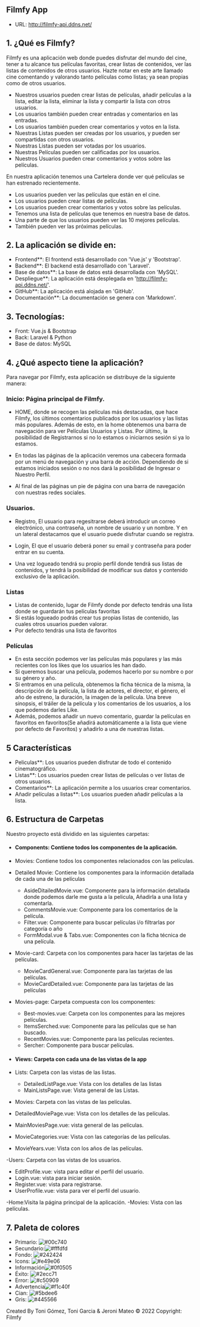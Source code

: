 ## Filmfy App

- URL: http://filmfy-api.ddns.net/

## 1. ¿Qué es Filmfy?

Filmfy es una aplicación web donde puedes disfrutar del mundo del cine, tener a tu alcance tus películas favoritas, crear listas de contenidos, ver las listas de contenidos de otros usuarios. Hazte notar en este arte llamado cine comentando y valorando tanto películas como listas; ya sean propias como de otros usuarios.

- Nuestros usuarios pueden crear listas de películas, añadir películas a la lista, editar la lista, eliminar la lista y compartir la lista con otros usuarios.
- Los usuarios también pueden crear entradas y comentarios en las entradas.
- Los usuarios también pueden crear comentarios y votos en la lista.
- Nuestras Listas pueden ser creadas por los usuarios, y pueden ser compartidas con otros usuarios.
- Nuestras Listas pueden ser votadas por los usuarios.
- Nuestras Películas pueden ser calificadas por los usuarios.
- Nuestros Usuarios pueden crear comentarios y votos sobre las películas.

En nuestra aplicación tenemos una Cartelera donde ver qué películas se han estrenado recientemente.
- Los usuarios pueden ver las películas que están en el cine.
- Los usuarios pueden crear listas de películas.
- Los usuarios pueden crear comentarios y votos sobre las películas.
- Tenemos una lista de películas que tenemos en nuestra base de datos.
- Una parte de que los usuarios pueden ver las 10 mejores películas.
- También pueden ver las próximas películas.

## 2. La aplicación se divide en:

- Frontend**: El frontend está desarrollado con 'Vue.js' y 'Bootstrap'.
- Backend**: El backend está desarrollado con 'Laravel'.
- Base de datos**: La base de datos está desarrollada con 'MySQL'.
- Despliegue**: La aplicación está desplegada en 'http://filmfy-api.ddns.net/'.
- GitHub**: La aplicación está alojada en 'GitHub'.
- Documentación**: La documentación se genera con 'Markdown'.

## 3. Tecnologías:

- Front: Vue.js & Bootstrap
- Back: Laravel & Python
- Base de datos: MySQL

## 4. ¿Qué aspecto tiene la aplicación?

Para navegar por Filmfy, esta aplicación se distribuye de la siguiente manera:

### Inicio: Página principal de Filmfy.

- HOME, donde se recogen las películas más destacadas, que hace Filmfy, los últimos comentarios publicados por los usuarios y las listas más populares. Además de esto, en la home obtenemos una barra de navegación para ver Películas Usuarios y Listas. Por último, la posibilidad de Registrarnos si no lo estamos o iniciarnos sesión si ya lo estamos.

- En todas las páginas de la aplicación veremos una cabecera formada por un menú de navegación y una barra de acción. Dependiendo de si estamos iniciados sesión o no nos dará la posibilidad de Ingresar o Nuestro Perfil.

- Al final de las páginas un pie de página con una barra de navegación con nuestras redes sociales.

### Usuarios.

- Registro, El usuario para regesitrarse deberá introducir un correo electrónico, una contraseña, un nombre de usuario y un nombre. Y en un lateral destacamos que el usuario puede disfrutar cuando se registra.

- Login, El que el usuario deberá poner su email y contraseña para poder entrar en su cuenta.
- Una vez logueado tendrá su propio perfil donde tendrá sus listas de contenidos, y tendrá la posibilidad de modificar sus datos y contenido exclusivo de la aplicación.

### Listas

- Listas de contenido, lugar de Filmfy donde por defecto tendrás una lista donde se guardarán tus películas favoritas
- Si estás logueado podrás crear tus propias listas de contenido, las cuales otros usuarios pueden valorar.
- Por defecto tendrás una lista de favoritos

### Películas

- En esta sección podemos ver las películas más populares y las más recientes con los likes que los usuarios les han dado.
- Si queremos buscar una película, podemos hacerlo por su nombre o por su género y año.
- Si entramos en una película, obtenemos la ficha técnica de la misma, la descripción de la película, la lista de actores, el director, el género, el año de estreno,   la duración, la imagen de la película. Una breve sinopsis, el tráiler de la película y los comentarios de los usuarios, a los que podemos darles Like.
- Además, podemos añadir un nuevo comentario, guardar la películas en favoritos en favoritos(Se añadirá automáticamente a la lista que viene por defecto de Favoritos) y añadirlo a una de nuestras listas.

## 5 Características

- Peliculas**: Los usuarios pueden disfrutar de todo el contenido cinematográfico.
- Listas**: Los usuarios pueden crear listas de películas o ver listas de otros usuarios.
- Comentarios**: La aplicación permite a los usuarios crear comentarios.
- Añadir películas a listas**: Los usuarios pueden añadir películas a la lista.

## 6. Estructura de Carpetas

Nuestro proyecto está dividido en las siguientes carpetas:

- #### Components: Contiene todos los componentes de la aplicación.

- Movies: Contiene todos los componentes relacionados con las películas.
- Detailed Movie: Contiene los componentes para la información detallada de cada una de las películas
  - AsideDitailedMovie.vue: Componente para la información detallada donde podemos darle me gusta a la pelicula, Añadirla a una lista y comentarla.
  - CommentsMovie.vue: Componente para los comentarios de la película.
  - Filter.vue: Componente para buscar películas i/o filtrarlas por categoría o año
  - FormModal.vue & Tabs.vue: Componentes con la ficha técnica de una película.

- Movie-card: Carpeta con los componentes para hacer las tarjetas de las películas.
  - MovieCardGeneral.vue: Componente para las tarjetas de las películas.
  - MovieCardDetailed.vue: Componente para las tarjetas de las películas

- Movies-page: Carpeta compuesta con los componentes:
  - Best-movies.vue: Carpeta con los componentes para las mejores películas.
  - ItemsSerched.vue: Componente para las películas que se han buscado.
  - RecentMovies.vue: Componente para las películas recientes.
  - Sercher: Componente para buscar películas.

- #### Views: Carpeta con cada una de las vistas de la app

- Lists: Carpeta con las vistas de las listas.
  - DetailedListPage.vue: Vista con los detalles de las listas
  - MainListsPage.vue: Vista general de las Listas.

 - Movies: Carpeta con las vistas de las películas.
  - DetailedMoviePage.vue: Vista con los detalles de las películas.
  - MainMoviesPage.vue: vista general de las películas.
  - MovieCategories.vue: Vista con las categorías de las películas.
  - MovieYears.vue: Vista con los años de las películas.

-Users: Carpeta con las vistas de los usuarios.
  - EditProfile.vue: vista para editar el perfil del usuario.
  - Login.vue: vista para iniciar sesión.
  - Register.vue: vista para registrarse.
  - UserProfile.vue: vista para ver el perfil del usuario.

-Home:Visita la página principal de la aplicación.
-Movies: Vista con las películas.

## 7. Paleta de colores

- Primario: ![#00c740](https://via.placeholder.com/15/f03c15/000000?text=+)
- Secundario:![#fffdfd](https://via.placeholder.com/15/f03c15/000000?text=+)
- Fondo: ![#242424](https://via.placeholder.com/15/f03c15/000000?text=+)
- Icons: ![#e49e06](https://via.placeholder.com/15/f03c15/000000?text=+)
- Información![#0f0505](https://via.placeholder.com/15/f03c15/000000?text=+)
- Éxito: ![#2ecc71](https://via.placeholder.com/15/f03c15/000000?text=+)
- Error: ![#c50909](https://via.placeholder.com/15/f03c15/000000?text=+)
- Advertencia![#f1c40f](https://via.placeholder.com/15/f03c15/000000?text=+)
- Cian: ![#5bdee6](https://via.placeholder.com/15/f03c15/000000?text=+)
- Gris: ![#445566](https://via.placeholder.com/15/f03c15/000000?text=+)

Created By Toni Gómez, Toni Garcia & Jeroni Mateo
© 2022 Copyright: Filmfy
